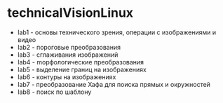 # technicalVisionLinux

* lab1 - основы технического зрения, операции с изображениями и видео  
* lab2 - пороговые преобразования  
* lab3 - сглаживания изображений  
* lab4 - mорфологические преобразования  
* lab5 - выделение границ на изображениях  
* lab6 - контуры на изображениях  
* lab7 - преобразование Хафа для поиска прямых и окружностей  
* lab8 - поиск по шаблону